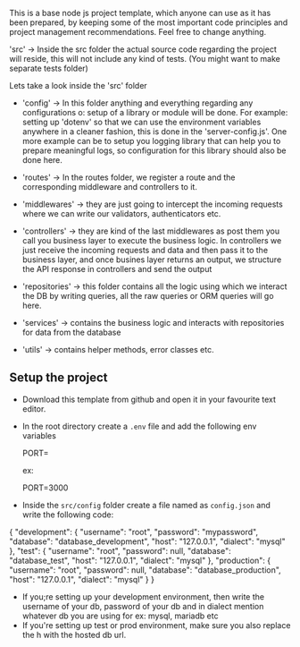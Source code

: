  This is a base node js project template, which anyone can use as it has been 
prepared, by keeping some of the most important code principles and project 
management recommendations. Feel free to change anything.

'src' -> Inside the src folder the actual source code regarding the project will
reside, this will not include any kind of tests. (You might want to make separate 
tests folder)

Lets take a look inside the 'src' folder

- 'config' -> In this folder anything and everything regarding any configurations o:
setup of a library or module will be done. For example: setting up 'dotenv' so that 
we can use the environment variables anywhere in a cleaner fashion, this is done in 
the 'server-config.js'. One more example can be to setup you logging library that 
can help you to prepare meaningful logs, so configuration for this library should 
also be done here.

- 'routes' -> In the routes folder, we register a route and the corresponding 
middleware and controllers to it.

- 'middlewares' -> they are just going to intercept the incoming requests where we 
can write our validators, authenticators etc.

- 'controllers' -> they are kind of the last middlewares as post them you call you 
business layer to execute the business logic. In controllers we just receive the 
incoming requests and data and then pass it to the business layer, and once busines
layer returns an output, we structure the API response in controllers and send the output

- 'repositories' -> this folder contains all the logic using which we interact the 
DB by writing queries, all the raw queries or ORM queries will go here.

- 'services' -> contains the business logic and interacts with repositories for data
from the database

- 'utils' -> contains helper methods, error classes etc.



## Setup the project

- Download this template from github and open it in your favourite text editor.
- In the root directory create a `.env` file and add the following env variables

  PORT=<port number of your choice>

  ex:

  PORT=3000

- Inside the `src/config` folder create a file named as `config.json` and write the 
following code:


{
  "development": {
    "username": "root",
    "password": "mypassword",
    "database": "database_development",
    "host": "127.0.0.1",
    "dialect": "mysql"
  },
  "test": {
    "username": "root",
    "password": null,
    "database": "database_test",
    "host": "127.0.0.1",
    "dialect": "mysql"
  },
  "production": {
    "username": "root",
    "password": null,
    "database": "database_production",
    "host": "127.0.0.1",
    "dialect": "mysql"
  }
}
- If you;re setting up your development environment, then write the username of your 
db, password of your db and in dialect mention whatever db you are using for ex:
mysql, mariadb etc
- If you're setting up test or prod environment, make sure you also replace the h
with the hosted db url.
